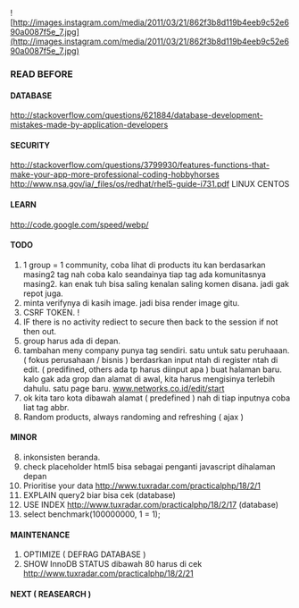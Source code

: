 ![http://images.instagram.com/media/2011/03/21/862f3b8d119b4eeb9c52e690a0087f5e_7.jpg](http://images.instagram.com/media/2011/03/21/862f3b8d119b4eeb9c52e690a0087f5e_7.jpg)

### READ BEFORE
#### DATABASE
http://stackoverflow.com/questions/621884/database-development-mistakes-made-by-application-developers

#### SECURITY
http://stackoverflow.com/questions/3799930/features-functions-that-make-your-app-more-professional-coding-hobbyhorses
http://www.nsa.gov/ia/_files/os/redhat/rhel5-guide-i731.pdf LINUX CENTOS

#### LEARN
http://code.google.com/speed/webp/

#### TODO
1. 1 group = 1 community, coba lihat di products itu kan berdasarkan masing2 tag nah coba kalo seandainya tiap tag ada komunitasnya masing2. kan enak tuh bisa saling kenalan saling komen disana. jadi gak repot juga.
2. minta verifynya di kasih image. jadi bisa render image gitu.
3. CSRF TOKEN. !
4. IF there is no activity rediect to secure then back to the session if not then out.
5. group harus ada di depan.
6. tambahan meny company punya tag sendiri. satu untuk satu peruhaaan. ( fokus perusahaan / bisnis ) berdasrkan input ntah di register ntah di edit. ( predifined, others ada tp harus diinput apa ) buat halaman baru. kalo gak ada grop dan alamat di awal, kita harus mengisinya terlebih dahulu. satu page baru. www.networks.co.id/edit/start
7. ok kita taro kota dibawah alamat ( predefined ) nah di tiap inputnya coba liat tag abbr.
8. Random products, always randoming and refreshing ( ajax )

#### MINOR
8. inkonsisten beranda.
9. check placeholder html5 bisa sebagai penganti javascript dihalaman depan
10. Prioritise your data http://www.tuxradar.com/practicalphp/18/2/1 
11. EXPLAIN query2 biar bisa cek (database)
12. USE INDEX http://www.tuxradar.com/practicalphp/18/2/17 (database)
13. select benchmark(100000000, 1 = 1);

#### MAINTENANCE
1. OPTIMIZE ( DEFRAG DATABASE )
2. SHOW InnoDB STATUS dibawah 80 harus di cek http://www.tuxradar.com/practicalphp/18/2/21

#### NEXT ( REASEARCH )